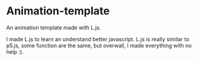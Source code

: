 # Animation-template
An animation template made with L.js.

I made L.js to learn an understand better javascript. L.js is really similar to p5.js, some function are the same, but overwall, I made everything with no help :).

